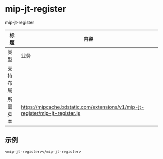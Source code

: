 ﻿# mip-jt-register

mip-jt-register 

标题|内容
----|----
类型|业务
支持布局|
所需脚本|https://mipcache.bdstatic.com/extensions/v1/mip-jt-register/mip-jt-register.js

## 示例

```
<mip-jt-register></mip-jt-register>
```

